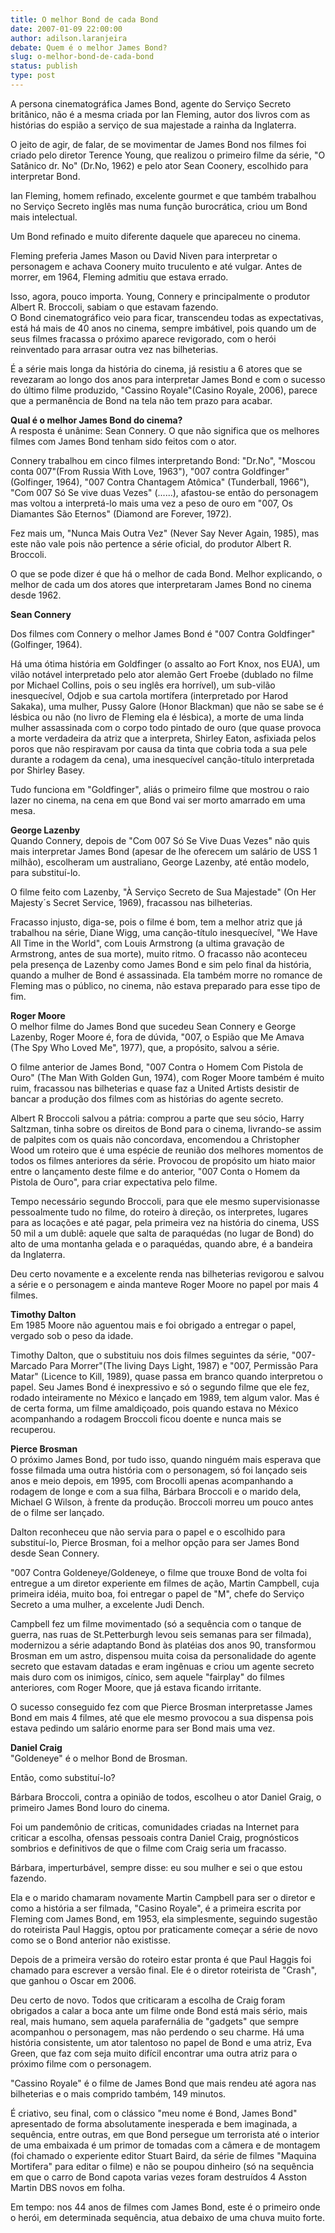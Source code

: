 ```yaml
---
title: O melhor Bond de cada Bond
date: 2007-01-09 22:00:00
author: adilson.laranjeira
debate: Quem é o melhor James Bond?
slug: o-melhor-bond-de-cada-bond
status: publish 
type: post
---
```


A persona cinematográfica James Bond, agente do Serviço Secreto britânico, não é a mesma criada por Ian Fleming, autor dos livros com as histórias do espião a serviço de sua majestade a rainha da Inglaterra.  
  
O jeito de agir, de falar, de se movimentar de James Bond nos filmes foi criado pelo diretor Terence Young, que realizou o primeiro filme da série, "O Satânico dr. No" (Dr.No, 1962) e pelo ator Sean Coonery, escolhido para interpretar Bond.  
  
Ian Fleming, homem refinado, excelente gourmet e que também trabalhou no Serviço Secreto inglês mas numa função burocrática, criou um Bond mais intelectual.  
  
Um Bond refinado e muito diferente daquele que apareceu no cinema.  
  
Fleming preferia James Mason ou David Niven para interpretar o personagem e achava Coonery muito truculento e até vulgar. Antes de morrer, em 1964, Fleming admitiu que estava errado.  
  
Isso, agora, pouco importa. Young, Connery e principalmente o produtor Albert R. Broccoli, sabiam o que estavam fazendo.  
O Bond cinematográfico veio para ficar, transcendeu todas as expectativas, está há mais de 40 anos no cinema, sempre imbátivel, pois quando um de seus filmes fracassa o próximo aparece revigorado, com o herói reinventado para arrasar outra vez nas bilheterias.  
  
É a série mais longa da história do cinema, já resistiu a 6 atores que se revezaram ao longo dos anos para interpretar James Bond e com o sucesso do último filme produzido, "Cassino Royale"(Casino Royale, 2006), parece que a permanência de Bond na tela não tem prazo para acabar.  
  
**Qual é o melhor James Bond do cinema?**  
A resposta é unânime: Sean Connery. O que não significa que os melhores filmes com James Bond tenham sido feitos com o ator.  
  
Connery trabalhou em cinco filmes interpretando Bond: "Dr.No", "Moscou conta 007"(From Russia With Love, 1963"), "007 contra Goldfinger" (Golfinger, 1964), "007 Contra Chantagem Atômica" (Tunderball, 1966"), "Com 007 Só Se vive duas Vezes" (......), afastou-se então do personagem mas voltou a interpretá-lo mais uma vez a peso de ouro em "007, Os Diamantes São Eternos" (Diamond are Forever, 1972).  
  
Fez mais um, "Nunca Mais Outra Vez" (Never Say Never Again, 1985), mas este não vale pois não pertence a série oficial, do produtor Albert R. Broccoli.  
  
O que se pode dizer é que há o melhor de cada Bond. Melhor explicando, o melhor de cada um dos atores que interpretaram James Bond no cinema desde 1962.  
  
**Sean Connery**  
  
Dos filmes com Connery o melhor James Bond é "007 Contra Goldfinger" (Golfinger, 1964).  
  
Há uma ótima história em Goldfinger (o assalto ao Fort Knox, nos EUA), um vilão notável interpretado pelo ator alemão Gert Froebe (dublado no filme por Michael Collins, pois o seu inglês era horrível), um sub-vilão inesquecível, Odjob e sua cartola mortífera (interpretado por Harod Sakaka), uma mulher, Pussy Galore (Honor Blackman) que não se sabe se é lésbica ou não (no livro de Fleming ela é lésbica), a morte de uma linda mulher assassinada com o corpo todo pintado de ouro (que quase provoca a morte verdadeira da atriz que a interpreta, Shirley Eaton, asfixiada pelos poros que não respiravam por causa da tinta que cobria toda a sua pele durante a rodagem da cena), uma inesquecível canção-título interpretada por Shirley Basey.  
  
Tudo funciona em "Goldfinger", aliás o primeiro filme que mostrou o raio lazer no cinema, na cena em que Bond vai ser morto amarrado em uma mesa.  
  
**George Lazenby**  
Quando Connery, depois de "Com 007 Só Se Vive Duas Vezes" não quis mais interpretar James Bond (apesar de lhe oferecem um salário de USS 1 milhão), escolheram um australiano, George Lazenby, até então modelo, para substituí-lo.  
  
O filme feito com Lazenby, "À Serviço Secreto de Sua Majestade" (On Her Majesty´s Secret Service, 1969), fracassou nas bilheterias.  
  
Fracasso injusto, diga-se, pois o filme é bom, tem a melhor atriz que já trabalhou na série, Diane Wigg, uma canção-título inesquecível, "We Have All Time in the World", com Louis Armstrong (a ultima gravação de Armstrong, antes de sua morte), muito ritmo. O fracasso não aconteceu pela presença de Lazenby como James Bond e sim pelo final da história, quando a mulher de Bond é assassinada. Ela também morre no romance de Fleming mas o público, no cinema, não estava preparado para esse tipo de fim.  
  
**Roger Moore**  
O melhor filme do James Bond que sucedeu Sean Connery e George Lazenby, Roger Moore é, fora de dúvida, "007, o Espião que Me Amava (The Spy Who Loved Me", 1977), que, a propósito, salvou a série.  
  
O filme anterior de James Bond, "007 Contra o Homem Com Pistola de Ouro" (The Man With Golden Gun, 1974), com Roger Moore também é muito ruim, fracassou nas bilheterias e quase faz a United Artists desistir de bancar a produção dos filmes com as histórias do agente secreto.  
  
Albert R Broccoli salvou a pátria: comprou a parte que seu sócio, Harry Saltzman, tinha sobre os direitos de Bond para o cinema, livrando-se assim de palpites com os quais não concordava, encomendou a Christopher Wood um roteiro que é uma espécie de reunião dos melhores momentos de todos os filmes anteriores da série. Provocou de propósito um hiato maior entre o lançamento deste filme e do anterior, "007 Conta o Homem da Pistola de Ouro", para criar expectativa pelo filme.  
  
Tempo necessário segundo Broccoli, para que ele mesmo supervisionasse pessoalmente tudo no filme, do roteiro à direção, os interpretes, lugares para as locações e até pagar, pela primeira vez na história do cinema, USS 50 mil a um dublê: aquele que salta de paraquédas (no lugar de Bond) do alto de uma montanha gelada e o paraquédas, quando abre, é a bandeira da Inglaterra.  
  
Deu certo novamente e a excelente renda nas bilheterias revigorou e salvou a série e o personagem e ainda manteve Roger Moore no papel por mais 4 filmes.  
  
**Timothy Dalton**  
Em 1985 Moore não aguentou mais e foi obrigado a entregar o papel, vergado sob o peso da idade.  
  
Timothy Dalton, que o substituiu nos dois filmes seguintes da série, "007-Marcado Para Morrer"(The living Days Light, 1987) e "007, Permissão Para Matar" (Licence to Kill, 1989), quase passa em branco quando interpretou o papel. Seu James Bond é inexpressivo e só o segundo filme que ele fez, rodado inteiramente no México e lançado em 1989, tem algum valor. Mas é de certa forma, um filme amaldiçoado, pois quando estava no México acompanhando a rodagem Broccoli ficou doente e nunca mais se recuperou.  
  
**Pierce Brosman**  
O próximo James Bond, por tudo isso, quando ninguém mais esperava que fosse filmada uma outra história com o personagem, só foi lançado seis anos e meio depois, em 1995, com Brocolli apenas acompanhando a rodagem de longe e com a sua filha, Bárbara Broccoli e o marido dela, Michael G Wilson, à frente da produção. Broccoli morreu um pouco antes de o filme ser lançado.  
  
Dalton reconheceu que não servia para o papel e o escolhido para substituí-lo, Pierce Brosman, foi a melhor opção para ser James Bond desde Sean Connery.  
  
"007 Contra Goldeneye/Goldeneye, o filme que trouxe Bond de volta foi entregue a um diretor experiente em filmes de ação, Martin Campbell, cuja primeira idéia, muito boa, foi entregar o papel de "M", chefe do Serviço Secreto a uma mulher, a excelente Judi Dench.  
  
Campbell fez um filme movimentado (só a sequência com o tanque de guerra, nas ruas de St.Petterburgh levou seis semanas para ser filmada), modernizou a série adaptando Bond às platéias dos anos 90, transformou Brosman em um astro, dispensou muita coisa da personalidade do agente secreto que estavam datadas e eram ingênuas e criou um agente secreto mais duro com os inimigos, cínico, sem aquele "fairplay" do filmes anteriores, com Roger Moore, que já estava ficando irritante.  
  
O sucesso conseguido fez com que Pierce Brosman interpretasse James Bond em mais 4 filmes, até que ele mesmo provocou a sua dispensa pois estava pedindo um salário enorme para ser Bond mais uma vez.  
  
**Daniel Craig**  
"Goldeneye" é o melhor Bond de Brosman.  
  
Então, como substituí-lo?  
  
Bárbara Broccoli, contra a opinião de todos, escolheu o ator Daniel Graig, o primeiro James Bond louro do cinema.  
  
Foi um pandemônio de criticas, comunidades criadas na Internet para criticar a escolha, ofensas pessoais contra Daniel Craig, prognósticos sombrios e definitivos de que o filme com Craig seria um fracasso.  
  
Bárbara, imperturbável, sempre disse: eu sou mulher e sei o que estou fazendo.  
  
Ela e o marido chamaram novamente Martin Campbell para ser o diretor e como a história a ser filmada, "Casino Royale", é a primeira escrita por Fleming com James Bond, em 1953, ela simplesmente, seguindo sugestão do roteirista Paul Haggis, optou por praticamente começar a série de novo como se o Bond anterior não existisse.  
  
Depois de a primeira versão do roteiro estar pronta é que Paul Haggis foi chamado para escrever a versão final. Ele é o diretor roteirista de "Crash", que ganhou o Oscar em 2006.  
  
Deu certo de novo. Todos que criticaram a escolha de Craig foram obrigados a calar a boca ante um filme onde Bond está mais sério, mais real, mais humano, sem aquela parafernália de "gadgets" que sempre acompanhou o personagem, mas não perdendo o seu charme. Há uma história consistente, um ator talentoso no papel de Bond e uma atriz, Eva Green, que faz com seja muito difícil encontrar uma outra atriz para o próximo filme com o personagem.  
  
"Cassino Royale" é o filme de James Bond que mais rendeu até agora nas bilheterias e o mais comprido também, 149 minutos.  
  
É criativo, seu final, com o clássico "meu nome é Bond, James Bond" apresentado de forma absolutamente inesperada e bem imaginada, a sequência, entre outras, em que Bond persegue um terrorista até o interior de uma embaixada é um primor de tomadas com a câmera e de montagem (foi chamado o experiente editor Stuart Baird, da série de filmes "Maquina Mortifera" para editar o filme) e não se poupou dinheiro (só na sequência em que o carro de Bond capota varias vezes foram destruídos 4 Asston Martin DBS novos em folha.  
  
Em tempo: nos 44 anos de filmes com James Bond, este é o primeiro onde o herói, em determinada sequência, atua debaixo de uma chuva muito forte.

